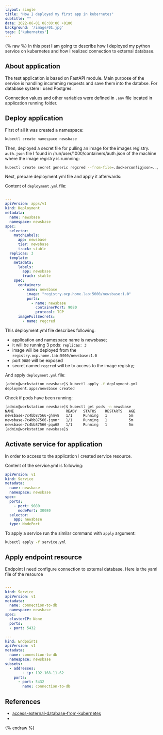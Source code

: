 ```yaml
---
layout: single
title: "How I deployed my first app in kubernetes"
subtitle: ""
date: 2022-06-01 08:00:00 +0100
background: '/image/01.jpg'
tags: ['kubernetes']
---
```


{% raw %}
In this post I am going to describe how I deployed my python service on kubernetes and how I realized connection to external database. 

## About application

The test application is based on FastAPI module. Main purpose of the service is handling incomming requests and save them into the databse. For database system I used Postgres. 

Connection values and other variables were defined in ``.env`` file located in application running folder.

## Deploy application

First of all it was created a namespace:

````bash
kubectl create namespace newsbase
````

Then, deployed a secret file for pulling an image for the images registry. ``auth.json`` file I found in /run/user/1000/containers/auth.json of the machine where the image registry is runnning:

````bash
kubectl create secret generic regcred --from-file=.dockerconfigjson=../auth.json --type=kubernetes.io/dockerconfigjson -n newsbase
````

Next, prepare deployment.yml file and apply it afterwards:

Content of ``deployment.yml`` file:

````yaml

---
apiVersion: apps/v1
kind: Deployment
metadata:
  name: newsbase
  namespace: newsbase
spec:
  selector:
    matchLabels:
      app: newsbase
      tier: newsbase
      track: stable
  replicas: 3
  template:
    metadata:
      labels:
        app: newsbase
        track: stable
    spec:
      containers:
        - name: newsbase
          image: "registry.ocp.home.lab:5000/newsbase:1.0"
          ports:
            - name: newsbase
              containerPort: 9080
              protocol: TCP
      imagePullSecrets:
        - name: regcred
````

This deployment.yml file describes following:
- application and namespace name is newsbase;
- it will be running 3 pods: ``replicas: 3``
- image will be deployed from the ``registry.ocp.home.lab:5000/newsbase:1.0``
- port ``9080`` will be exposed
- secret named ``regcred`` will be to access to the image registry;

And apply ``deployment.yml`` file:

````bash
[admin@workstation newsbase]$ kubectl apply -f deployment.yml 
deployment.apps/newsbase created
````

Check if pods have been running:

````bash
[admin@workstation newsbase]$ kubectl get pods -n newsbase
NAME                        READY   STATUS    RESTARTS   AGE
newsbase-7c4bb87566-ghmv8   1/1     Running   1          5m
newsbase-7c4bb87566-jqnnr   1/1     Running   1          5m
newsbase-7c4bb87566-pqw68   1/1     Running   1          5m
[admin@workstation newsbase]$ 

````

## Activate service for application

In order to access to the application I created service resource. 

Content of the service.yml is following:

````yaml
apiVersion: v1
kind: Service
metadata:
  name: newsbase
  namespace: newsbase
spec:
  ports:
    - port: 9080
      nodePort: 30080
  selector:
    app: newsbase
  type: NodePort

````

To apply a service run the similar command with ``apply`` argument:

````bash
kubectl apply -f service.yml
````

## Apply endpoint resource

Endpoint I need configure connection to external database. Here is the yaml file of the resource

````yaml

---
kind: Service
apiVersion: v1
metadata:
  name: connection-to-db
  namespace: newsbase
spec:
  clusterIP: None
  ports:
  - port: 5432

---
kind: Endpoints
apiVersion: v1
metadata:
  name: connection-to-db
  namespace: newsbase
subsets:
  - addresses:
        - ip: 192.168.11.62
    ports:
      - port: 5432
        name: connection-to-db

````

## References
- [access-external-database-from-kubernetes](https://stackoverflow.com/questions/63344920/access-external-database-from-kubernetes)
- 

{% endraw %}
